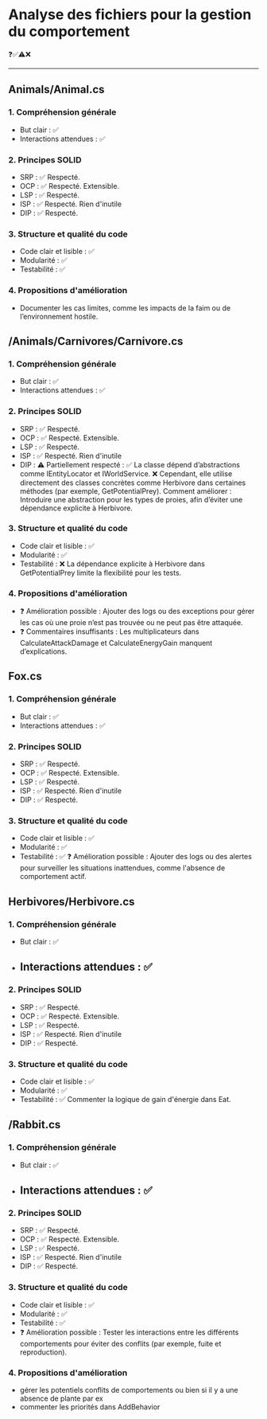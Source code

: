 
# Analyse des fichiers pour la gestion du comportement
❓✅⚠️❌


-------


## Animals/Animal.cs
### 1. Compréhension générale
- But clair : ✅ 
- Interactions attendues : ✅ 
### 2. Principes SOLID
- SRP : ✅ Respecté. 
- OCP : ✅ Respecté. Extensible. 
- LSP : ✅ Respecté.  
- ISP : ✅ Respecté. Rien d'inutile
- DIP : ✅ Respecté.
### 3. Structure et qualité du code
- Code clair et lisible : ✅ 
- Modularité : ✅ 
- Testabilité : ✅ 
### 4. Propositions d'amélioration
- Documenter les cas limites, comme les impacts de la faim ou de l’environnement hostile.




## /Animals/Carnivores/Carnivore.cs
### 1. Compréhension générale
- But clair : ✅ 
- Interactions attendues : ✅ 
### 2. Principes SOLID
- SRP : ✅ Respecté. 
- OCP : ✅ Respecté. Extensible. 
- LSP : ✅ Respecté.  
- ISP : ✅ Respecté. Rien d'inutile
- DIP : ⚠️ Partiellement respecté :
✅ La classe dépend d’abstractions comme IEntityLocator et IWorldService.
❌ Cependant, elle utilise directement des classes concrètes comme Herbivore dans certaines méthodes (par exemple, GetPotentialPrey).
Comment améliorer :
Introduire une abstraction pour les types de proies, afin d’éviter une dépendance explicite à Herbivore.
### 3. Structure et qualité du code
- Code clair et lisible : ✅ 
- Modularité : ✅ 
- Testabilité : ❌ La dépendance explicite à Herbivore dans GetPotentialPrey limite la flexibilité pour les tests.
### 4. Propositions d'amélioration
- ❓ Amélioration possible : Ajouter des logs ou des exceptions pour gérer les cas où une proie n’est pas trouvée ou ne peut pas être attaquée.
- ❓ Commentaires insuffisants :
Les multiplicateurs dans CalculateAttackDamage et CalculateEnergyGain manquent d’explications.


## Fox.cs
### 1. Compréhension générale
- But clair : ✅ 
- Interactions attendues : ✅ 
### 2. Principes SOLID
- SRP : ✅ Respecté. 
- OCP : ✅ Respecté. Extensible. 
- LSP : ✅ Respecté.  
- ISP : ✅ Respecté. Rien d'inutile
- DIP : ✅ Respecté.
### 3. Structure et qualité du code
- Code clair et lisible : ✅ 
- Modularité : ✅ 
- Testabilité : ✅ 
❓ Amélioration possible : Ajouter des logs ou des alertes pour surveiller les situations inattendues, comme l'absence de comportement actif.





## Herbivores/Herbivore.cs
### 1. Compréhension générale
- But clair : ✅ 
- Interactions attendues : ✅ 
    - 
### 2. Principes SOLID
- SRP : ✅ Respecté. 
- OCP : ✅ Respecté. Extensible. 
- LSP : ✅ Respecté.  
- ISP : ✅ Respecté. Rien d'inutile
- DIP : ✅ Respecté.
### 3. Structure et qualité du code
- Code clair et lisible : ✅ 
- Modularité : ✅ 
- Testabilité : ✅ 
Commenter la logique de gain d'énergie dans Eat.


## /Rabbit.cs
### 1. Compréhension générale
- But clair : ✅ 
- Interactions attendues : ✅ 
    - 
### 2. Principes SOLID
- SRP : ✅ Respecté. 
- OCP : ✅ Respecté. Extensible. 
- LSP : ✅ Respecté.  
- ISP : ✅ Respecté. Rien d'inutile
- DIP : ✅ Respecté.
### 3. Structure et qualité du code
- Code clair et lisible : ✅ 
- Modularité : ✅ 
- Testabilité : ✅ 
- ❓ Amélioration possible : Tester les interactions entre les différents comportements pour éviter des conflits (par exemple, fuite et reproduction).
### 4. Propositions d'amélioration
- gérer les potentiels conflits de comportements ou bien si il y a une absence de plante par ex
- commenter les priorités dans AddBehavior 

